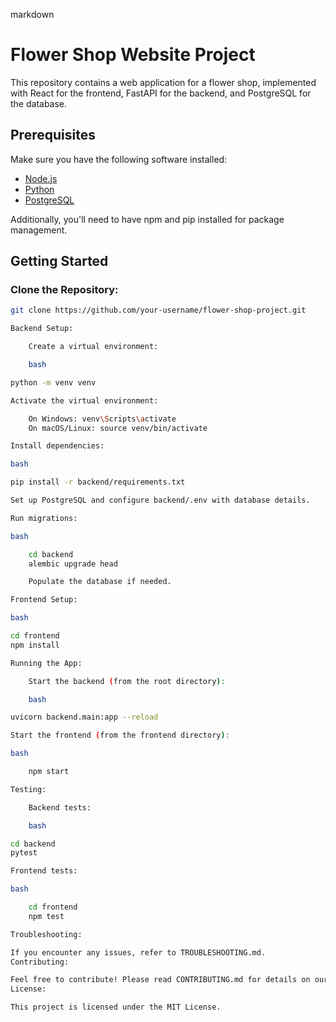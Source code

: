 markdown

# Flower Shop Website Project

This repository contains a web application for a flower shop, implemented with React for the frontend, FastAPI for the backend, and PostgreSQL for the database.

## Prerequisites

Make sure you have the following software installed:

- [Node.js](https://nodejs.org/)
- [Python](https://www.python.org/)
- [PostgreSQL](https://www.postgresql.org/)

Additionally, you'll need to have npm and pip installed for package management.

## Getting Started

### Clone the Repository:

```bash
git clone https://github.com/your-username/flower-shop-project.git

Backend Setup:

    Create a virtual environment:

    bash

python -m venv venv

Activate the virtual environment:

    On Windows: venv\Scripts\activate
    On macOS/Linux: source venv/bin/activate

Install dependencies:

bash

pip install -r backend/requirements.txt

Set up PostgreSQL and configure backend/.env with database details.

Run migrations:

bash

    cd backend
    alembic upgrade head

    Populate the database if needed.

Frontend Setup:

bash

cd frontend
npm install

Running the App:

    Start the backend (from the root directory):

    bash

uvicorn backend.main:app --reload

Start the frontend (from the frontend directory):

bash

    npm start

Testing:

    Backend tests:

    bash

cd backend
pytest

Frontend tests:

bash

    cd frontend
    npm test

Troubleshooting:

If you encounter any issues, refer to TROUBLESHOOTING.md.
Contributing:

Feel free to contribute! Please read CONTRIBUTING.md for details on our code of conduct and the process for submitting pull requests.
License:

This project is licensed under the MIT License.
